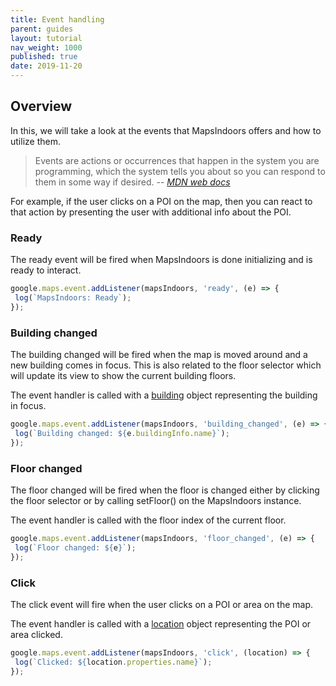 ```yaml
---
title: Event handling
parent: guides
layout: tutorial
nav_weight: 1000
published: true
date: 2019-11-20
---
```

## Overview
In this, we will take a look at the events that MapsIndoors offers and how to utilize them.

>Events are actions or occurrences that happen in the system you are programming, 
>which the system tells you about so you can respond to them in some way if desired.
>-- <cite>[MDN web docs](https://developer.mozilla.org/en-US/docs/Learn/JavaScript/Building_blocks/Events)</cite>

For example, if the user clicks on a POI on the map, then you can react to that action by presenting the user with additional info about the POI. 

 <script async src="//jsfiddle.net/mapspeople/s39hk8o7/embed/html,result/"></script>

### Ready
The ready event will be fired when MapsIndoors is done initializing and is ready to interact.
```javascript
google.maps.event.addListener(mapsIndoors, 'ready', (e) => {
 log(`MapsIndoors: Ready`);
});
```

### Building changed
The building changed will be fired when the map is moved around and a new building comes in focus.
This is also related to the floor selector which will update its view to show the current building floors.

The event handler is called with a [building](https://app.mapsindoors.com/mapsindoors/js/sdk/latest/docs/global.html#Building) object representing the building in focus.
```javascript
google.maps.event.addListener(mapsIndoors, 'building_changed', (e) => {
 log(`Building changed: ${e.buildingInfo.name}`);
});
```

### Floor changed
The floor changed will be fired when the floor is changed either by clicking the floor selector or by calling setFloor() on the MapsIndoors instance.

The event handler is called with the floor index of the current floor.
```javascript
google.maps.event.addListener(mapsIndoors, 'floor_changed', (e) => {
 log(`Floor changed: ${e}`);
});
```

### Click
The click event will fire when the user clicks on a POI or area on the map.

The event handler is called with a [location](https://app.mapsindoors.com/mapsindoors/js/sdk/latest/docs/global.html#Location) object representing the POI or area clicked.
```javascript
google.maps.event.addListener(mapsIndoors, 'click', (location) => {
 log(`Clicked: ${location.properties.name}`);
});
```
